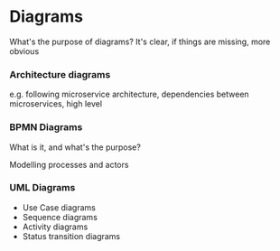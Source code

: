 # Diagrams

What's the purpose of diagrams? It's clear, if things are missing, more obvious

### Architecture diagrams

e.g. following microservice architecture, dependencies between microservices, high level

### BPMN Diagrams

What is it, and what's the purpose? 

Modelling processes and actors

### UML Diagrams

* Use Case diagrams
* Sequence diagrams
* Activity diagrams
* Status transition diagrams

